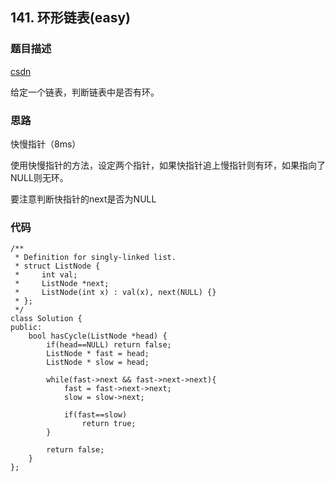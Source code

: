 ## 141. 环形链表(easy)
### 题目描述
[csdn](https://blog.csdn.net/qq_27060423/article/details/82714674)

给定一个链表，判断链表中是否有环。


### 思路

快慢指针（8ms）

使用快慢指针的方法，设定两个指针，如果快指针追上慢指针则有环，如果指向了NULL则无环。

要注意判断快指针的next是否为NULL

### 代码
```
/**
 * Definition for singly-linked list.
 * struct ListNode {
 *     int val;
 *     ListNode *next;
 *     ListNode(int x) : val(x), next(NULL) {}
 * };
 */
class Solution {
public:
    bool hasCycle(ListNode *head) {
        if(head==NULL) return false;
        ListNode * fast = head;
        ListNode * slow = head;
        
        while(fast->next && fast->next->next){
            fast = fast->next->next;
            slow = slow->next;
            
            if(fast==slow)
                return true;
        }
        
        return false;
    }
};
```
